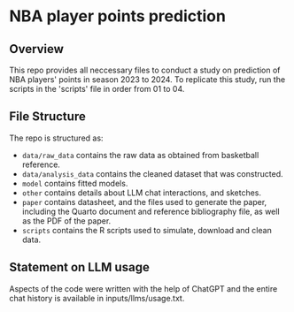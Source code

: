 # NBA player points prediction

## Overview

This repo provides all neccessary files to conduct a study on prediction of NBA players' points in season 2023 to 2024.
To replicate this study, run the scripts in the 'scripts' file in order from 01 to 04.


## File Structure

The repo is structured as:

-   `data/raw_data` contains the raw data as obtained from basketball reference.
-   `data/analysis_data` contains the cleaned dataset that was constructed.
-   `model` contains fitted models. 
-   `other` contains details about LLM chat interactions, and sketches.
-   `paper` contains datasheet, and the files used to generate the paper, including the Quarto document and reference bibliography file, as well as the PDF of the paper. 
-   `scripts` contains the R scripts used to simulate, download and clean data.


## Statement on LLM usage

Aspects of the code were written with the help of ChatGPT and the entire chat history is available in inputs/llms/usage.txt.
